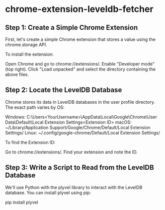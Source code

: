 # chrome-extension-leveldb-fetcher

## Step 1: Create a Simple Chrome Extension
First, let's create a simple Chrome extension that stores a value using the chrome.storage API.

To install the extension:

Open Chrome and go to chrome://extensions/.
Enable "Developer mode" (top right).
Click "Load unpacked" and select the directory containing the above files.


## Step 2: Locate the LevelDB Database
Chrome stores its data in LevelDB databases in the user profile directory. The exact path varies by OS:

Windows: C:\Users\<YourUsername>\AppData\Local\Google\Chrome\User Data\Default\Local Extension Settings\<Extension ID>
macOS: ~/Library/Application Support/Google/Chrome/Default/Local Extension Settings/<Extension ID>
Linux: ~/.config/google-chrome/Default/Local Extension Settings/<Extension ID>



To find the Extension ID:

Go to chrome://extensions/.
Find your extension and note the ID.


## Step 3: Write a Script to Read from the LevelDB Database
We'll use Python with the plyvel library to interact with the LevelDB database. You can install plyvel using pip:

pip install plyvel
